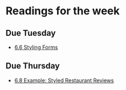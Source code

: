 # Readings for the week
## Due Tuesday
* [6.6 Styling Forms](https://learn.zybooks.com/zybook/UNCOBACS200SanchezSpring2022/chapter/6/section/6)
## Due Thursday
* [6.8 Example: Styled Restaurant Reviews](https://learn.zybooks.com/zybook/UNCOBACS200SanchezSpring2022/chapter/6/section/8)
